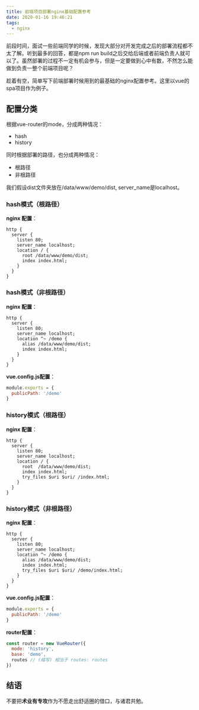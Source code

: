```yaml
---
title: 前端项目部署nginx基础配置参考
date: 2020-01-16 19:46:21
tags:
  - nginx
---
```


前段时间，面试一些前端同学的时候，发现大部分对开发完成之后的部署流程都不太了解。听到最多的回答，都是npm run build之后交给后端或者前端负责人就可以了。虽然部署的过程不一定有机会参与，但是一定要做到心中有数，不然怎么能做到负责一整个前端项目呢？

趁着有空，简单写下前端部署时候用到的最基础的nginx配置参考。这里以vue的spa项目作为例子。

## 配置分类
根据vue-router的mode，分成两种情况：

- hash
- history

同时根据部署的路径，也分成两种情况：

- 根路径
- 非根路径

我们假设dist文件夹放在/data/www/demo/dist, server_name是localhost。
<!-- more -->
### hash模式（根路径）
**nginx 配置**：
```
http {
  server {
    listen 80;
    server_name localhost;
    location / {
      root /data/www/demo/dist;
      index index.html;
    }
  }
}
```

### hash模式（非根路径）
**nginx 配置**：
```
http {
  server {
    listen 80;
    server_name localhost;
    location ^~ /demo {
      alias /data/www/demo/dist;
      index index.html;
    }
  }
}
```
**vue.config.js配置**：
```js
module.exports = {
  publicPath: '/demo'
}
```

### history模式（根路径）
**nginx 配置**：
```
http {
  server {
    listen 80;
    server_name localhost;
    location / {
      root  /data/www/demo/dist;
      index index.html;
      try_files $uri $uri/ /index.html;
    }
  }
}
```

### history模式（非根路径）
**nginx 配置**：
```
http {
  server {
    listen 80;
    server_name localhost;
    location ^~ /demo {
      alias /data/www/demo/dist;
      index index.html;
      try_files $uri $uri/ /demo/index.html;
    }
  }
}
```
**vue.config.js配置**：
```js
module.exports = {
  publicPath: '/demo'
}
```
**router配置**：
```js
const router = new VueRouter({
  mode: 'history',
  base: 'demo',
  routes // (缩写) 相当于 routes: routes
})
```

## 结语
不要把**术业有专攻**作为不愿走出舒适圈的借口，与诸君共勉。
